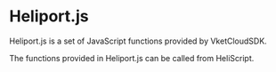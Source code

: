 # Heliport.js

Heliport.js is a set of JavaScript functions provided by VketCloudSDK.

The functions provided in Heliport.js can be called from HeliScript.